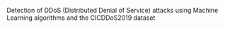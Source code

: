 Detection of DDoS (Distributed Denial of Service) attacks using Machine Learning algorithms and the CICDDoS2019 dataset
